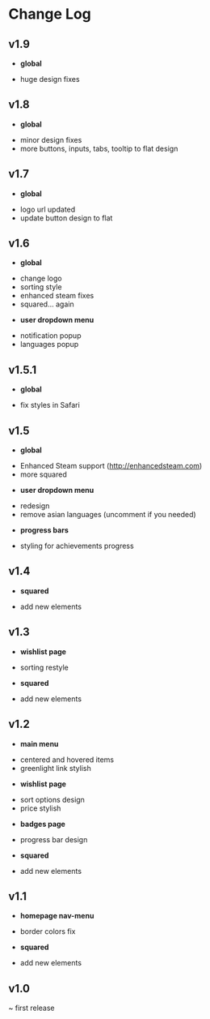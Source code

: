 # Change Log

## v1.9
* **global**
- huge design fixes

## v1.8
* **global**
- minor design fixes
- more buttons, inputs, tabs, tooltip to flat design

## v1.7
* **global**
- logo url updated
- update button design to flat

## v1.6
* **global**
- change logo
- sorting style
- enhanced steam fixes
- squared... again
* **user dropdown menu**
- notification popup
- languages popup

## v1.5.1
* **global**
- fix styles in Safari

## v1.5
* **global**
- Enhanced Steam support (http://enhancedsteam.com)
- more squared
* **user dropdown menu**
- redesign
- remove asian languages (uncomment if you needed)
* **progress bars**
- styling for achievements progress

## v1.4
* **squared**
- add new elements

## v1.3
* **wishlist page**
- sorting restyle
* **squared**
- add new elements

## v1.2
* **main menu**
- centered and hovered items
- greenlight link stylish
* **wishlist page**
- sort options design
- price stylish
* **badges page**
- progress bar design
* **squared**
- add new elements

## v1.1
* **homepage nav-menu**
- border colors fix
* **squared**
- add new elements

## v1.0
~ first release
